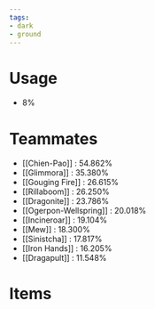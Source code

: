 ```yaml
---
tags:
- dark
- ground
---
```

# Usage
- 8%
# Teammates
- [[Chien-Pao]] : 54.862%
- [[Glimmora]] : 35.380%
- [[Gouging Fire]] : 26.615%
- [[Rillaboom]] : 26.250%
- [[Dragonite]] : 23.786%
- [[Ogerpon-Wellspring]] : 20.018%
- [[Incineroar]] : 19.104%
- [[Mew]] : 18.300%
- [[Sinistcha]] : 17.817%
- [[Iron Hands]] : 16.205%
- [[Dragapult]] : 11.548%
# Items